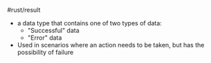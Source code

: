 #rust/result 

- a data type that contains one of two types of data:
	- "Successful" data
	- "Error" data
- Used in scenarios where an action needs to be taken, but has the possibility of failure 


